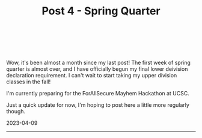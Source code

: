 <script>
    import Header from './Header.svelte';
</script>

# <Header>Post 4 - Spring Quarter</Header>

Wow, it's been almost a month since my last post! The first week of spring quarter is almost over, and I have officially begun my final lower deivision declaration requirement. I can't wait to start taking my upper division classes in the fall!

I'm currently preparing for the ForAllSecure Mayhem Hackathon at UCSC.

Just a quick update for now, I'm hoping to post here a little more regularly though.

2023-04-09

---
